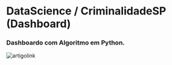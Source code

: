 # DataScience / CriminalidadeSP (Dashboard)
### Dashboardo com Algoritmo em Python.
 
 ![artigolink](https://user-images.githubusercontent.com/76967004/105920600-6f6ea000-6016-11eb-8d37-975485bf74a8.jpg)
